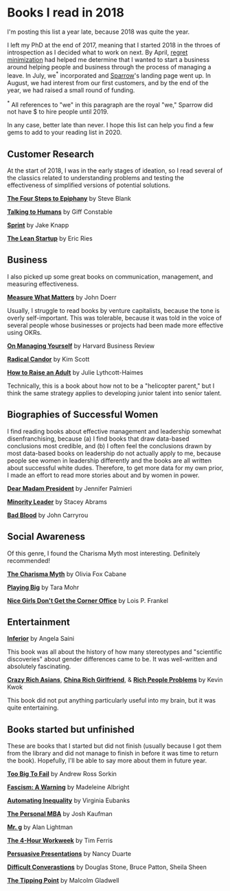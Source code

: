 # Books I read in 2018 

I'm posting this list a year late, because 2018 was quite the year. 

I left my PhD at the end of 2017, meaning that I started 2018 in the throes of introspection as I decided what to work on next. By April, [regret minimization](https://deborahhanus.com/blog/regret-minimization/) had helped me determine that I wanted to start a business around helping people and business through the process of managing a leave. In July, we<sup>*</sup> incorporated and [Sparrow](http://trysparrow.com/)'s landing page went up. In August, we had interest from our first customers, and by the end of the year, we had raised a small round of funding. 

<sup>*</sup> All references to "we" in this paragraph are the royal "we," Sparrow did not have $ to hire people until 2019.

In any case, better late than never. I hope this list can help you find a few gems to add to your reading list in 2020. 

## Customer Research 

At the start of 2018, I was in the early stages of ideation, so I read several of the classics related to understanding problems and testing the effectiveness of simplified versions of potential solutions. 

**[The Four Steps to Epiphany](https://amzn.to/2yDWRR5)** by Steve Blank 

**[Talking to Humans](https://amzn.to/2yzf6XM)** by Giff Constable

**[Sprint](https://amzn.to/2yD1UB8)** by Jake Knapp

**[The Lean Startup](https://www.amazon.com/Lean-Startup-Entrepreneurs-Continuous-Innovation/dp/0307887898)** by Eric Ries

## Business 

I also picked up some great books on communication, management, and measuring effectiveness. 

**[Measure What Matters](https://amzn.to/2MRODHY)** by John Doerr 

Usually, I struggle to read books by venture capitalists, because the tone is overly self-important. This was tolerable, because it was told in the voice of several people whose businesses or projects had been made more effective using OKRs.

**[On Managing Yourself](https://amzn.to/2tx4HGv)** by Harvard Business Review

**[Radical Candor](https://amzn.to/2tAbtev)** by Kim Scott

**[How to Raise an Adult](https://amzn.to/2vBe8FT)** by Julie Lythcott-Haimes

Technically, this is a book about how not to be a "helicopter parent," but I think the same strategy applies to developing junior talent into senior talent.

## Biographies of Successful Women

I find reading books about effective management and leadership somewhat disenfranchising, because (a) I find books that draw data-based conclusions most credible, and (b) I often feel the conclusions drawn by most data-based books on leadership do not actually apply to me, because people see women in leadership differently and the books are all written about successful white dudes. Therefore, to get more data for my own prior, I made an effort to read more stories about and by women in power. 

<a href="https://amzn.to/2yFPkBm">**Dear Madam President**</a> by Jennifer Palmieri

<a href="https://amzn.to/2yCIOet">**Minority Leader**</a> by Stacey Abrams

<a href="https://amzn.to/2u1MEcx">**Bad Blood**</a> by John Carryrou

## Social Awareness

Of this genre, I found the Charisma Myth most interesting. Definitely recommended!  

<a href="https://amzn.to/2tyBPgP">**The Charisma Myth**</a> by Olivia Fox Cabane

<a href="https://amzn.to/2tAn650">**Playing Big**</a> by Tara Mohr 

<a href="https://amzn.to/2MVHnuS">**Nice Girls Don't Get the Corner Office**</a> by Lois P. Frankel

## Entertainment 

<a href="https://amzn.to/2tym4qs">**Inferior**</a> by Angela Saini

This book was all about the history of how many stereotypes and "scientific discoveries" about gender differences came to be. It was well-written and absolutely fascinating. 

<a href="https://amzn.to/2MTUPzp">**Crazy Rich Asians**</a>, <a href="https://amzn.to/2u3yKqh">**China Rich Girlfriend**</a>, & <a href="https://amzn.to/2u0ha6E">**Rich People Problems**</a> by Kevin Kwok  

This book did not put anything particularly useful into my brain, but it was quite entertaining. 

## Books started but unfinished

These are books that I started but did not finish (usually because I got them from the library and did not manage to finish in before it was time to return the book). Hopefully, I'll be able to say more about them in future year. 

<a href="https://amzn.to/2NlBE1j">**Too Big To Fail**</a> by Andrew Ross Sorkin

<a href="https://amzn.to/2OCOrMU">**Fascism: A Warning**</a> by Madeleine Albright 

<a href="https://amzn.to/2tx1BCg">**Automating Inequality**</a> by Virginia Eubanks

<a href="https://amzn.to/2LkMl6w">**The Personal MBA**</a> by Josh Kaufman

<a href="https://amzn.to/2tBby1s">**Mr. g**</a> by Alan Lightman

<a href="https://amzn.to/2s8jCJE">**The 4-Hour Workweek**</a> by Tim Ferris

<a href="https://amzn.to/2yGbUd2">**Persuasive Presentations**</a> by Nancy Duarte

<a href="https://amzn.to/2twln0I">**Difficult Converastions**</a> by Douglas Stone, Bruce Patton, Sheila Sheen

<a href="https://amzn.to/2tDIeHU">**The Tipping Point**</a> by Malcolm Gladwell 
